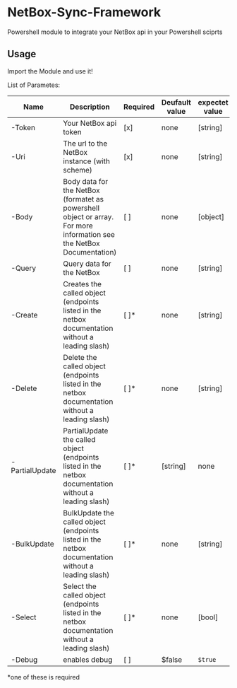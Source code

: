 # NetBox-Sync-Framework

Powershell module to integrate your NetBox api in your Powershell sciprts

## Usage

Import the Module and use it!

List of Parametes:

| Name | Description | Required | Deufault value | expectet value | Example value |
| --- | --- | --- | --- | --- | --- |
| -Token | Your NetBox api token | [x] | none | [string] | `"xxxxxxxxxxxxxxxxxxxxxx"` |
| -Uri | The url to the NetBox instance (with scheme) | [x] | none | [string] | `"https://netbox.example.com"` |
| -Body | Body data for the NetBox (formatet as powershell object or array. For more information see the NetBox Documentation) | [ ] | none | [object] | `@{'address' = '10.0.0.5/24', 'status' = 'active'}` |
| -Query | Query data for the NetBox | [ ] | none | [string] | `limit=10` |
| -Create | Creates the called object (endpoints listed in the netbox documentation without a leading slash) | [ ]* | none | [string] | `ipam/ip-addresses` |
| -Delete | Delete the called object (endpoints listed in the netbox documentation without a leading slash) | [ ]* | none | [string] | `ipam/ip-addresses` |
| -PartialUpdate | PartialUpdate the called object (endpoints listed in the netbox documentation without a leading slash) | [ ]* | [string] | none | `ipam/ip-addresses` |
| -BulkUpdate | BulkUpdate the called object (endpoints listed in the netbox documentation without a leading slash) | [ ]* | none | [string] | `ipam/ip-addresses` |
| -Select | Select the called object (endpoints listed in the netbox documentation without a leading slash) | [ ]* | none | [bool] | `ipam/ip-addresses` |
| -Debug | enables debug | [ ] | $false | `$true` |

*one of these is required